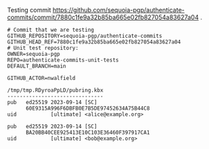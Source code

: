 Testing commit https://github.com/sequoia-pgp/authenticate-commits/commit/7880c1fe9a32b85ba665e02fb827054a83627a04 .

```text
# Commit that we are testing
GITHUB_REPOSITORY=sequoia-pgp/authenticate-commits
GITHUB_HEAD_REF=7880c1fe9a32b85ba665e02fb827054a83627a04
# Unit test repository:
OWNER=sequoia-pgp
REPO=authenticate-commits-unit-tests
DEFAULT_BRANCH=main

GITHUB_ACTOR=nwalfield

/tmp/tmp.RDyroaPpLD/pubring.kbx
-------------------------------
pub   ed25519 2023-09-14 [SC]
      60E9315A996F6DBFB0E7B5DE97452634A75B44C8
uid           [ultimate] <alice@example.org>

pub   ed25519 2023-09-14 [SC]
      BA20BB40CEE925413E10C103E36460F397917CA1
uid           [ultimate] <bob@example.org>
```
